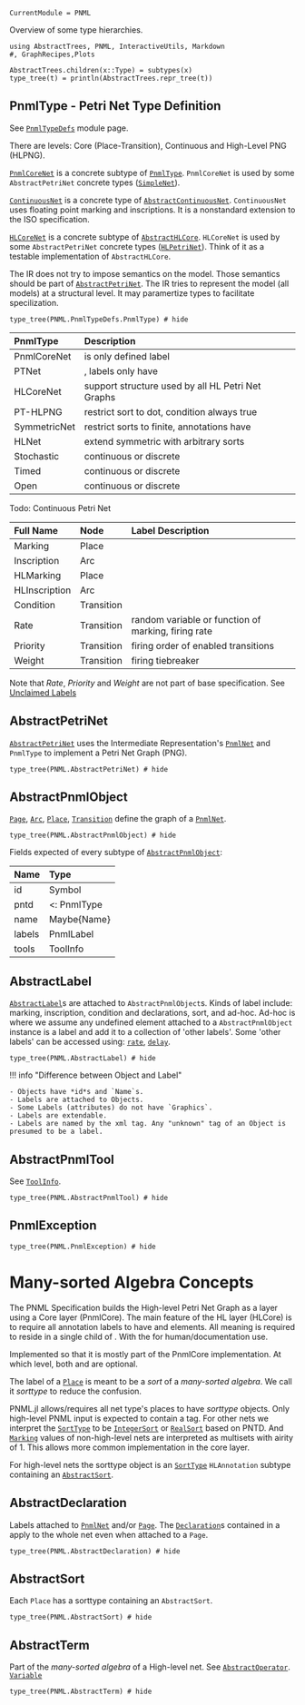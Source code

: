 ```@meta
CurrentModule = PNML
```

Overview of some type hierarchies.

```@setup type
using AbstractTrees, PNML, InteractiveUtils, Markdown
#, GraphRecipes,Plots

AbstractTrees.children(x::Type) = subtypes(x)
type_tree(t) = println(AbstractTrees.repr_tree(t))
```
## PnmlType - Petri Net Type Definition

See [`PnmlTypeDefs`](@ref) module page.

There are levels:  Core (Place-Transition), Continuous and High-Level PNG (HLPNG).

[`PnmlCoreNet`](@ref) is a concrete subtype of [`PnmlType`](@ref).
`PnmlCoreNet` is used by some `AbstractPetriNet` concrete types ([`SimpleNet`](@ref)).

[`ContinuousNet`](@ref) is a concrete type of [`AbstractContinuousNet`](@ref).
`ContinuousNet` uses floating point marking and inscriptions.
It is a nonstandard extension to the ISO specification.

[`HLCoreNet`](@ref) is a concrete subtype of [`AbstractHLCore`](@ref).
`HLCoreNet` is used by some `AbstractPetriNet` concrete types ([`HLPetriNet`](@ref)).
Think of it as a testable implementation of `AbstractHLCore`.

The IR does not try to impose semantics on the model. Those semantics should
be part of [`AbstractPetriNet`](@ref).  The IR tries to represent the model (all models)
at a structural level. It may paramertize types to facilitate specilization.

```@example type
type_tree(PNML.PnmlTypeDefs.PnmlType) # hide
```

| PnmlType     | Description                                               |
| :---------   | :-------------------------------------------------------- |
| PnmlCoreNet  | <name> is only defined label                              |
| PTNet        | <initialMarking>, <inscription> labels only have <text>   |
| HLCoreNet    | support structure used by all HL Petri Net Graphs         |
| PT-HLPNG     | restrict sort to dot, condition always true               |
| SymmetricNet | restrict sorts to finite, annotations have <structure>    |
| HLNet        | extend symmetric with arbitrary sorts                     |
| Stochastic   | continuous or discrete                                    |
| Timed        | continuous or discrete                                    |
| Open         | continuous or discrete                                    |

Todo: Continuous Petri Net

| Full Name     | Node       | Label Description                                   |
|:--------------|:-----------|:----------------------------------------------------|
| Marking       | Place      |                                                     |
| Inscription   | Arc        |                                                     |
| HLMarking     | Place      |                                                     |
| HLInscription | Arc        |                                                     |
| Condition     | Transition |                                                     |
| Rate          | Transition | random variable or function of marking, firing rate |
| Priority      | Transition | firing order of enabled transitions                 |
| Weight        | Transition | firing tiebreaker                                   |

Note that *Rate*, *Priority* and *Weight* are not part of base specification.
See [Unclaimed Labels](@ref)

## AbstractPetriNet
[`AbstractPetriNet`](@ref) uses the Intermediate Representation's
[`PnmlNet`](@ref) and `PnmlType` to implement a Petri Net Graph (PNG).

```@example type
type_tree(PNML.AbstractPetriNet) # hide
```

## AbstractPnmlObject
[`Page`](@ref), [`Arc`](@ref), [`Place`](@ref), [`Transition`](@ref) define the graph of a [`PnmlNet`](@ref).

```@example type
type_tree(PNML.AbstractPnmlObject) # hide
```

Fields expected of every subtype of [`AbstractPnmlObject`](@ref):

| Name     | Type |
|:---------|:-----------------------------------|
| id       | Symbol |
| pntd     | <: PnmlType |
| name     | Maybe{Name} |
| labels   | PnmlLabel |
| tools    | ToolInfo |

## AbstractLabel
[`AbstractLabel`](@ref)s are attached to `AbstractPnmlObject`s.
Kinds of label include: marking, inscription, condition and declarations, sort, and ad-hoc.
Ad-hoc is where we assume any undefined element attached to a `AbstractPnmlObject` instance
is a label and add it to a collection of 'other labels'.
Some 'other labels' can be accessed using: [`rate`](@ref), [`delay`](@ref).

```@example type
type_tree(PNML.AbstractLabel) # hide
```

!!! info "Difference between Object and Label"

	- Objects have *id*s and `Name`s.
    - Labels are attached to Objects.
    - Some Labels (attributes) do not have `Graphics`.
    - Labels are extendable.
    - Labels are named by the xml tag. Any "unknown" tag of an Object is presumed to be a label.

## AbstractPnmlTool
See [`ToolInfo`](@ref).
```@example type
type_tree(PNML.AbstractPnmlTool) # hide
```
## PnmlException
```@example type
type_tree(PNML.PnmlException) # hide
```

# Many-sorted Algebra Concepts

The PNML Specification builds the High-level Petri Net Graph as a layer using a Core layer (PnmlCore). The main feature of the HL layer (HLCore) is to require all annotation labels to have <text> and <structure> elements. All meaning is required to reside in a single child of <structure>. With the <text> for human/documentation use.

Implemented so that it is mostly part of the PnmlCore implementation.
At which level, both <text> and <structure> are optional.

The <type> label of a [`Place`](@ref) is meant to be a _sort_ of a _many-sorted algebra_.
We call it _sorttype_ to reduce the confusion.

PNML.jl allows/requires all net type's places to have _sorttype_ objects. Only high-level PNML input is expected to contain a <type> tag. For other nets we interpret the [`SortType`](@ref) to be [`IntegerSort`](@ref) or [`RealSort`](@ref) based on PNTD. And [`Marking`](@ref) values of non-high-level nets are interpreted as multisets with airity of 1.
This allows more common implementation in the core layer.

For high-level nets the sorttype object is an [`SortType`](@ref) `HLAnnotation`
subtype containing an [`AbstractSort`](@ref).

## AbstractDeclaration

Labels attached to [`PnmlNet`](@ref) and/or [`Page`](@ref).
The [`Declaration`](@ref)s contained in a <declarations> apply to the whole net even when attached to a `Page`.
```@example type
type_tree(PNML.AbstractDeclaration) # hide
```
## AbstractSort
Each `Place` has a sorttype containing an `AbstractSort`.
```@example type
type_tree(PNML.AbstractSort) # hide
```
## AbstractTerm
Part of the *many-sorted algebra* of a High-level net.
See [`AbstractOperator`](@ref). [`Variable`](@ref)
```@example type
type_tree(PNML.AbstractTerm) # hide
```
